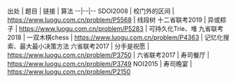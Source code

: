 

出处 | 题目 | 链接 | 算法
--|--|--
SDOI2008 | 校门外的区间 | https://www.luogu.com.cn/problem/P5568 | 线段树
十二省联考2019 | 异或粽子 | https://www.luogu.com.cn/problem/P5283 | 可持久化Trie、堆
九省联考2018 | 一双木棋chess | https://www.luogu.com.cn/problem/P4363 | 记忆化搜索、最大最小决策方法
六省联考2017 | 分手是祝愿 | https://www.luogu.com.cn/problem/P3750 | 
六省联考2017 | 寿司餐厅 | https://www.luogu.com.cn/problem/P3749
NOI2015 | 寿司晚宴 | https://www.luogu.com.cn/problem/P2150